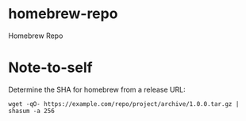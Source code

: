# homebrew-repo
Homebrew Repo

# Note-to-self

Determine the SHA for homebrew from a release URL:

    wget -qO- https://example.com/repo/project/archive/1.0.0.tar.gz | shasum -a 256
